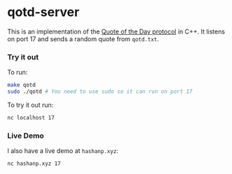 # qotd-server
This is an implementation of the [Quote of the Day protocol](https://tools.ietf.org/html/rfc865) in C++. It listens on port 17 and sends a random quote from `qotd.txt`. 

### Try it out
To run:

```bash
make qotd
sudo ./qotd # You need to use sudo so it can run on port 17
```

To try it out run:
```bash
nc localhost 17
```

### Live Demo
I also have a live demo at `hashanp.xyz`:
```bash
nc hashanp.xyz 17
```
